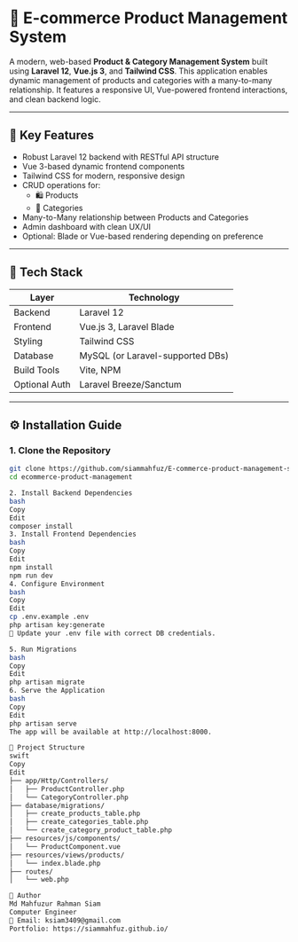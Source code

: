# 🛒 E-commerce Product Management System

A modern, web-based **Product & Category Management System** built using **Laravel 12**, **Vue.js 3**, and **Tailwind CSS**. This application enables dynamic management of products and categories with a many-to-many relationship. It features a responsive UI, Vue-powered frontend interactions, and clean backend logic.

---

## 🚀 Key Features

- Robust Laravel 12 backend with RESTful API structure  
- Vue 3-based dynamic frontend components  
- Tailwind CSS for modern, responsive design  
- CRUD operations for:
  - 🛍️ Products
  - 📂 Categories
- Many-to-Many relationship between Products and Categories  
- Admin dashboard with clean UX/UI  
- Optional: Blade or Vue-based rendering depending on preference  

---

## 🧰 Tech Stack

| Layer         | Technology              |
|---------------|--------------------------|
| Backend       | Laravel 12               |
| Frontend      | Vue.js 3, Laravel Blade  |
| Styling       | Tailwind CSS             |
| Database      | MySQL (or Laravel-supported DBs) |
| Build Tools   | Vite, NPM                |
| Optional Auth | Laravel Breeze/Sanctum   |

---

## ⚙️ Installation Guide

### 1. Clone the Repository
```bash
git clone https://github.com/siammahfuz/E-commerce-product-management-system.git
cd ecommerce-product-management

2. Install Backend Dependencies
bash
Copy
Edit
composer install
3. Install Frontend Dependencies
bash
Copy
Edit
npm install
npm run dev
4. Configure Environment
bash
Copy
Edit
cp .env.example .env
php artisan key:generate
🔧 Update your .env file with correct DB credentials.

5. Run Migrations
bash
Copy
Edit
php artisan migrate
6. Serve the Application
bash
Copy
Edit
php artisan serve
The app will be available at http://localhost:8000.

📁 Project Structure
swift
Copy
Edit
├── app/Http/Controllers/
│   ├── ProductController.php
│   └── CategoryController.php
├── database/migrations/
│   ├── create_products_table.php
│   ├── create_categories_table.php
│   └── create_category_product_table.php
├── resources/js/components/
│   └── ProductComponent.vue
├── resources/views/products/
│   └── index.blade.php
├── routes/
│   └── web.php

👤 Author
Md Mahfuzur Rahman Siam
Computer Engineer
📧 Email: ksiam3409@gmail.com
Portfolio: https://siammahfuz.github.io/
